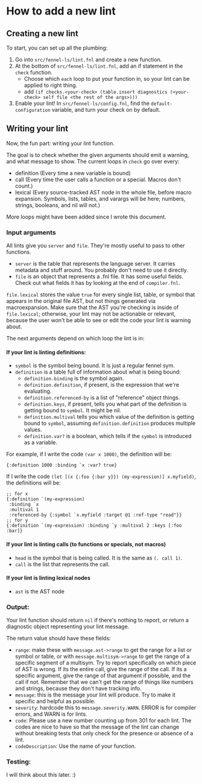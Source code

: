 # How to add a new lint

## Creating a new lint
To start, you can set up all the plumbing:

1. Go into `src/fennel-ls/lint.fnl` and create a new function.
2. At the bottom of `src/fennel-ls/lint.fnl`, add an if statement in the
   `check` function.
    * Choose which `each` loop to put your function in, so your lint can be
      applied to right thing.
    * add `(if checks.<your-check> (table.insert diagnostics (<your-check> self file <the rest of the args>)))`
3. Enable your lint! In `src/fennel-ls/config.fnl`, find the
   `default-configuration` variable, and turn your check on by default.

## Writing your lint
Now, the fun part: writing your lint function.

The goal is to check whether the given arguments should emit a warning, and
what message to show. The current loops in `check` go over every:
* definition (Every time a new variable is bound)
* call (Every time the user calls a function or a special. Macros don't count.)
* lexical (Every source-tracked AST node in the whole file, before macro expansion.
  Symbols, lists, tables, and varargs will be here; numbers, strings, booleans,
  and nil will not.)

More loops might have been added since I wrote this document.

### Input arguments
All lints give you `server` and `file`. They're mostly useful to pass to other
functions.
* `server` is the table that represents the language server. It carries metadata
  and stuff around. You probably don't need to use it directly.
* `file` is an object that represents a .fnl file. It has some useful fields.
  Check out what fields it has by looking at the end of `compiler.fnl`.

`file.lexical` stores the value `true` for every single list, table, or symbol
that appears in the original file AST, but not things generated via
macroexpansion. Make sure that the AST you're checking is inside of
`file.lexical`; otherwise, your lint may not be actionable or relevant, because
the user won't be able to see or edit the code your lint is warning about.

The next arguments depend on which loop the lint is in:
#### If your lint is linting definitions:
* `symbol` is the symbol being bound. It is just a regular fennel sym.
* `definition` is a table full of information about what is being bound:
  * `definition.binding` is the symbol again.
  * `definition.definition`, if present, is the expression that we're
    evaluating.
  * `definition.referenced-by` is a list of "reference" object things.
  * `definition.keys`, if present, tells you what part of the definition is
    getting bound to `symbol`. It might be nil.
  * `definition.multival` tells you which value of the definition is getting
    bound to `symbol`, assuming `definition.definition` produces multiple
    values.
  * `definition.var?` is a boolean, which tells if the `symbol` is introduced
    as a variable.

For example, if I write the code `(var x 1000)`, the definition will be:
```fnl
{:definition 1000 :binding `x :var? true}
```
If I write the code `(let [(x {:foo {:bar y}}) (my-expression)] x.myfield)`,
the definitions will be:
```fnl
;; for x
{:definition `(my-expression)
 :binding `x
 :multival 1
 :referenced-by {:symbol `x.myfield :target @1 :ref-type "read"}}
;; for y
{:definition `(my-expression) :binding `y :multival 2 :keys [:foo :bar]}
```

#### If your lint is linting calls (to functions or specials, not macros)
* `head` is the symbol that is being called. It is the same as `(. call 1)`.
* `call` is the list that represents the call.

#### If your lint is linting lexical nodes
* `ast` is the AST node

### Output:
Your lint function should return `nil` if there's nothing to report, or
return a diagnostic object representing your lint message.

The return value should have these fields:

* `range`: make these with `message.ast->range` to get the range for a list or
  symbol or table, or with `message.multisym->range` to get the range of a
  specific segment of a multisym. Try to report specifically on which piece of
  AST is wrong. If its the entire call, give the range of the call. If its a
  specific argument, give the range of that argument if possible, and the call
  if not. Remember that we can't get the range of things like numbers and
  strings, because they don't have tracking info.
* `message`: this is the message your lint will produce. Try to make it
  specific and helpful as possible.
* `severity`: hardcode this to `message.severity.WARN`. ERROR is for compiler
  errors, and WARN is for lints.
* `code`: Please use a new number counting up from 301 for each lint. The codes
  are nice to have so that the message of the lint can change without breaking
  tests that only check for the presence or absence of a lint.
* `codeDescription`: Use the name of your function.

### Testing:
I will think about this later. :)
